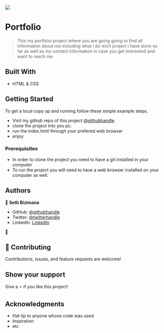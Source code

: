 ![](https://img.shields.io/badge/Microverse-blueviolet)

# Portfolio

> This my portfolio project where you are going going to find all information about me including what i do
wich project i have done so far as well as my contact information in case you get interested and want to reach me.


## Built With

- HTML & CSS


## Getting Started


To get a local copy up and running follow these simple example steps.
- Visit my github repo of this project [@githubhandle](https://github.com/Sevenpros/Portfolio)
- clone the project into you pc.
- run the index.hmtl through your prefered web browser
- enjoy

### Prerequisites
- In order to clone the project you need to have a git installed in your computer
- To run the project you will need to have a web browser installed on your computer as well.



## Authors

👤 **Seth Bizimana**

- GitHub: [@githubhandle](https://github.com/Sevenpros)
- Twitter: [@twitterhandle](https://twitter.com/BizimanaSeth)
- LinkedIn: [LinkedIn](https://linkedin.com/in/sethBizimana)

👤

## 🤝 Contributing

Contributions, issues, and feature requests are welcome!



## Show your support

Give a ⭐️ if you like this project!

## Acknowledgments

- Hat tip to anyone whose code was used
- Inspiration
- etc


